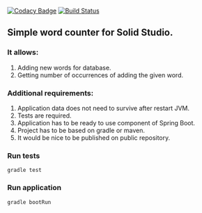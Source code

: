 [![Codacy Badge](https://api.codacy.com/project/badge/Grade/331a650534dc4387af9b30e74e2c7508)](https://www.codacy.com/app/matikz1110/word-counter?utm_source=github.com&amp;utm_medium=referral&amp;utm_content=HerbMat/word-counter&amp;utm_campaign=Badge_Grade)
[![Build Status](https://travis-ci.org/HerbMat/word-counter.svg?branch=master)](https://travis-ci.org/HerbMat/word-counter)

## Simple word counter for Solid Studio.

### It allows:

1. Adding new words for database.
2. Getting number of occurrences of adding the given word.

### Additional requirements:

1. Application data does not need to survive after restart JVM.
2. Tests are required.
3. Application has to be ready to use component of Spring Boot.
4. Project has to be based on gradle or maven.
5. It would be nice to be published on public repository.

### Run tests

```
gradle test
```

### Run application

```
gradle bootRun
```